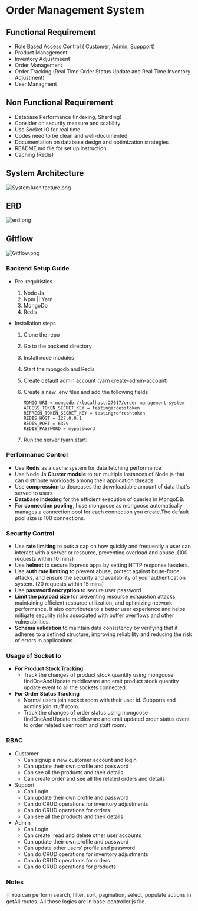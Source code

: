 # Order Management System

## Functional Requirement

- Role Based Access Control ( Customer, Admin, Suppport)
- Product Management
- Inventory Adjustmeent
- Order Management
- Order Tracking (Real Time Order Status Update and Real Time Inventory Adjustment)
- User Managment

## Non Functional Requirement

- Database Performance (Indexing, Sharding)
- Consider on security measure and scability
- Use Socket IO for real time
- Codes need to be clean and well-documented
- Documentation on database design and optimization strategies
- README.md file for set up instruction
- Caching (Redis)

## System Architecture

![SystemArchitecture.png](https://drive.google.com/uc?export=download&id=1eqAx1eZA8YAAx0GOCoZmfadigOPVAuIy)

## ERD

![erd.png](https://drive.google.com/uc?export=download&id=1AiUY9YeBCL0I5AEfch-CNBqoqKPX186Q)

## Gitflow

![Gitflow.png](https://drive.google.com/uc?export=download&id=12lSiOJs3Tj2wDlOa_73iaSXqKkT2c853)

### Backend Setup Guide

- Pre-requiristies
  1. Node Js
  2. Npm || Yarn
  3. MongoDb
  4. Redis
- Installation steps

  1. Clone the repo
  2. Go to the backend directory
  3. Install node modules
  4. Start the mongodb and Redis
  5. Create default admin account (yarn create-admin-account)
  6. Create a new .env files and add the following fields

     ```
     MONGO_URI = mongodb://localhost:27017/order-management-system
     ACCESS_TOKEN_SECRET_KEY = testingaccesstoken
     REFRESH_TOKEN_SECRET_KEY = testingrefreshtoken
     REDIS_HOST = 127.0.0.1
     REDIS_PORT = 6379
     REDIS_PASSWORD = mypassword
     ```

  7. Run the server (yarn start)

### Performance Control

- Use **Redis** as a cache system for data fetching performance
- Use Node Js **Cluster module** to run multiple instances of Node.js that can distribute workloads among their application threads
- Use **compression** to decreases the downloadable amount of data that's served to users
- **Database indexing** for the efficient execution of queries in MongoDB.
- For **connection pooling**, I use mongoose as mongoose automatically manages a connection pool for each connection you create.The default pool size is 100 connections.

### Security Control

- Use **rate limiting** to puts a cap on how quickly and frequently a user can interact with a server or resource, preventing overload and abuse. (100 requests within 10 mins)
- Use **helmet** to secure Express apps by setting HTTP response headers.
- Use **auth rate limiting** to prevent abuse, protect against brute-force attacks, and ensure the security and availability of your authentication system. (20 requests within 15 mins)
- Use **password encryption** to secure user password
- **Limit the payload size** for preventing resource exhaustion attacks, maintaining efficient resource utilization, and optimizing network performance. It also contributes to a better user experience and helps mitigate security risks associated with buffer overflows and other vulnerabilities.
- **Schema validation** to maintain data consistency by verifying that it adheres to a defined structure, improving reliability and reducing the risk of errors in applications.

### Usage of Socket Io

- **For Product Stock Tracking**
  - Track the changes of product stock quantity using mongoose findOneAndUpdate middleware and emit product stock quantity update event to all the sockets connected.
- **For Order Status Tracking**
  - Normal users join socket room with their user id. Supports and admins join stuff room.
  - Track the changes of order status using mongoose findOneAndUpdate middleware and emit updated order status event to order related user room and stuff room.

### RBAC

- Customer
  - Can signup a new customer account and login
  - Can update their own profile and password
  - Can see all the products and their details
  - Can create order and see all the related orders and details
- Support
  - Can Login
  - Can update their own profile and password
  - Can do CRUD operations for inventory adjustments
  - Can do CRUD operations for orders
  - Can see all the products and their details
- Admin
  - Can Login
  - Can create, read and delete other user accounts
  - Can update their own profile and password
  - Can update other users’ profile and password
  - Can do CRUD operations for inventory adjustments
  - Can do CRUD operations for orders
  - Can do CRUD operations for products

### Notes

<aside>
💡 You can perform search, filter, sort, pagination, select, populate actions in getAll routes. All those logics are in base-controller.js file.
</aside>
